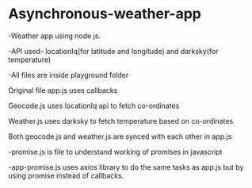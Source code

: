 # Asynchronous-weather-app
-Weather app using node js. 

-API used- locationIq(for latitude and longitude) and darksky(for temperature)

-All files are inside playground folder

 Original file app.js uses callbacks
 
 Geocode.js uses locationIq api to fetch co-ordinates
 
 Weather.js uses darksky to fetch temperature based on co-ordinates
 
 Both geocode.js and weather.js are synced with each other in app.js
 
-promise.js is file to understand working of promises in javascript

-app-promise.js uses axios library to do the same tasks as app.js but by using promise instead of callbacks.
